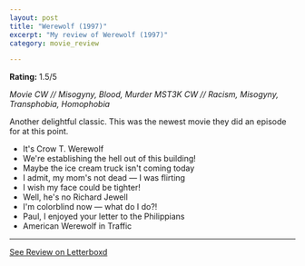 ```yaml
---
layout: post
title: "Werewolf (1997)"
excerpt: "My review of Werewolf (1997)"
category: movie_review

---
```


**Rating:** 1.5/5

<i>Movie CW // Misogyny, Blood, Murder</i>
<i>MST3K CW // Racism, Misogyny, Transphobia, Homophobia</i>

Another delightful classic. This was the newest movie they did an episode for at this point.

* It's Crow T. Werewolf
* We're establishing the hell out of this building!
* Maybe the ice cream truck isn't coming today
* I admit, my mom's not dead — I was flirting 
* I wish my face could be tighter!
* Well, he's no Richard Jewell
* I'm colorblind now — what do I do?!
* Paul, I enjoyed your letter to the Philippians
* American Werewolf in Traffic

<hr>

[See Review on Letterboxd](https://boxd.it/61nxt9)
